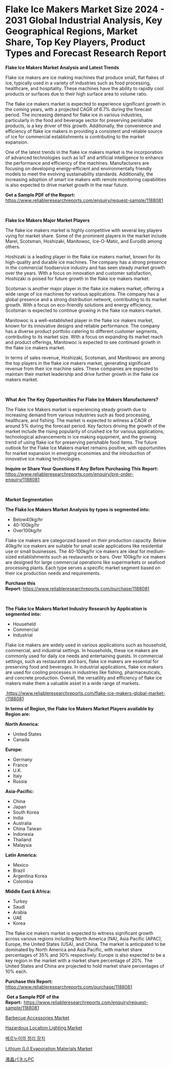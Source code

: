 <p><h1>Flake Ice Makers Market Size 2024 - 2031 Global Industrial Analysis, Key Geographical Regions, Market Share, Top Key Players, Product Types and Forecast Research Report</h1></p><p><strong>Flake Ice Makers Market Analysis and Latest Trends</strong></p>
<p><p>Flake ice makers are ice making machines that produce small, flat flakes of ice, typically used in a variety of industries such as food processing, healthcare, and hospitality. These machines have the ability to rapidly cool products or surfaces due to their high surface area to volume ratio.</p><p>The flake ice makers market is expected to experience significant growth in the coming years, with a projected CAGR of 6.7% during the forecast period. The increasing demand for flake ice in various industries, particularly in the food and beverage sector for preserving perishable products, is a key driver of this growth. Additionally, the convenience and efficiency of flake ice makers in providing a consistent and reliable source of ice for commercial establishments is contributing to the market expansion.</p><p>One of the latest trends in the flake ice makers market is the incorporation of advanced technologies such as IoT and artificial intelligence to enhance the performance and efficiency of the machines. Manufacturers are focusing on developing energy-efficient and environmentally friendly models to meet the evolving sustainability standards. Additionally, the increasing adoption of smart ice makers with remote monitoring capabilities is also expected to drive market growth in the near future.</p></p>
<p><strong>Get a Sample PDF of the Report:&nbsp;</strong> <a href="https://www.reliableresearchreports.com/enquiry/request-sample/1188081">https://www.reliableresearchreports.com/enquiry/request-sample/1188081</a></p>
<p>&nbsp;</p>
<p><strong>Flake Ice Makers Major Market Players</strong></p>
<p><p>The flake ice makers market is highly competitive with several key players vying for market share. Some of the prominent players in the market include Marel, Scotsman, Hoshizaki, Manitowoc, Ice-O-Matic, and Eurodib among others. </p><p>Hoshizaki is a leading player in the flake ice makers market, known for its high-quality and durable ice machines. The company has a strong presence in the commercial foodservice industry and has seen steady market growth over the years. With a focus on innovation and customer satisfaction, Hoshizaki is poised for future growth in the flake ice makers market.</p><p>Scotsman is another major player in the flake ice makers market, offering a wide range of ice machines for various applications. The company has a global presence and a strong distribution network, contributing to its market growth. With a focus on eco-friendly solutions and energy efficiency, Scotsman is expected to continue growing in the flake ice makers market.</p><p>Manitowoc is a well-established player in the flake ice makers market, known for its innovative designs and reliable performance. The company has a diverse product portfolio catering to different customer segments, contributing to its market size. With a focus on expanding its market reach and product offerings, Manitowoc is expected to see continued growth in the flake ice makers market.</p><p>In terms of sales revenue, Hoshizaki, Scotsman, and Manitowoc are among the top players in the flake ice makers market, generating significant revenue from their ice machine sales. These companies are expected to maintain their market leadership and drive further growth in the flake ice makers market.</p></p>
<p>&nbsp;</p>
<p><strong>What Are The Key Opportunities For Flake Ice Makers Manufacturers?</strong></p>
<p><p>The Flake Ice Makers market is experiencing steady growth due to increasing demand from various industries such as food processing, healthcare, and fishing. The market is expected to witness a CAGR of around 5% during the forecast period. Key factors driving the growth of the market include the rising popularity of crushed ice for various applications, technological advancements in ice making equipment, and the growing trend of using flake ice for preserving perishable food items. The future outlook for the Flake Ice Makers market remains positive, with opportunities for market expansion in emerging economies and the introduction of innovative ice making technologies.</p></p>
<p><strong>Inquire or Share Your Questions If Any Before Purchasing This Report:</strong> <a href="https://www.reliableresearchreports.com/enquiry/pre-order-enquiry/1188081">https://www.reliableresearchreports.com/enquiry/pre-order-enquiry/1188081</a></p>
<p>&nbsp;</p>
<p><strong>Market Segmentation</strong></p>
<p><strong>The Flake Ice Makers Market Analysis by types is segmented into:</strong></p>
<p><ul><li>Below40kg/hr</li><li>40-100kg/hr</li><li>Over100kg/hr</li></ul></p>
<p><p>Flake ice makers are categorized based on their production capacity. Below 40kg/hr ice makers are suitable for small scale applications like residential use or small businesses. The 40-100kg/hr ice makers are ideal for medium-sized establishments such as restaurants or bars. Over 100kg/hr ice makers are designed for large commercial operations like supermarkets or seafood processing plants. Each type serves a specific market segment based on their ice production needs and requirements.</p></p>
<p><strong>Purchase this Report:&nbsp;</strong><a href="https://www.reliableresearchreports.com/purchase/1188081">https://www.reliableresearchreports.com/purchase/1188081</a></p>
<p>&nbsp;</p>
<p><strong>The Flake Ice Makers Market Industry Research by Application is segmented into:</strong></p>
<p><ul><li>Househeld</li><li>Commercial</li><li>Industrial</li></ul></p>
<p><p>Flake ice makers are widely used in various applications such as household, commercial, and industrial settings. In households, these ice makers are commonly used for daily ice needs and entertaining guests. In commercial settings, such as restaurants and bars, flake ice makers are essential for preserving food and beverages. In industrial applications, flake ice makers are used for cooling processes in industries like fishing, pharmaceuticals, and concrete production. Overall, the versatility and efficiency of flake ice makers make them a valuable asset in a wide range of markets.</p></p>
<p><a href="https://www.reliableresearchreports.com/flake-ice-makers-global-market-r1188081">&nbsp;https://www.reliableresearchreports.com/flake-ice-makers-global-market-r1188081</a></p>
<p><strong>In terms of Region, the Flake Ice Makers Market Players available by Region are:</strong></p>
<p>
    <p> <strong> North America: </strong>
        <ul>
            <li>United States</li>
            <li>Canada</li>
        </ul>
        </p> 
    <p> <strong> Europe: </strong>
        <ul>
            <li>Germany</li>
            <li>France</li>
            <li>U.K.</li>
            <li>Italy</li>
            <li>Russia</li>
        </ul>
        </p> 
    <p> <strong> Asia-Pacific: </strong>
        <ul>
            <li>China</li>
            <li>Japan</li>
            <li>South Korea</li>
            <li>India</li>
            <li>Australia</li>
            <li>China Taiwan</li>
            <li>Indonesia</li>
            <li>Thailand</li>
            <li>Malaysia</li>
        </ul>
        </p> 
    <p> <strong> Latin America: </strong>
        <ul>
            <li>Mexico</li>
            <li>Brazil</li>
            <li>Argentina Korea</li>
            <li>Colombia</li>
        </ul>
        </p> 
    <p> <strong> Middle East & Africa: </strong>
        <ul>
            <li>Turkey</li>
            <li>Saudi</li>
            <li>Arabia</li>
            <li>UAE</li>
            <li>Korea</li>
        </ul>
    </p>
    </p>
<p><p>The flake ice makers market is expected to witness significant growth across various regions including North America (NA), Asia Pacific (APAC), Europe, the United States (USA), and China. The market is anticipated to be dominated by North America and Asia Pacific, with market share percentages of 35% and 30% respectively. Europe is also expected to be a key region in the market with a market share percentage of 20%. The United States and China are projected to hold market share percentages of 10% each.</p></p>
<p><strong>Purchase this Report: </strong><a href="https://www.reliableresearchreports.com/purchase/1188081">https://www.reliableresearchreports.com/purchase/1188081</a></p>
<p>&nbsp;<strong>Get a Sample PDF of the Report:&nbsp;&nbsp;</strong><a href="https://www.reliableresearchreports.com/enquiry/request-sample/1188081">https://www.reliableresearchreports.com/enquiry/request-sample/1188081</a></p>
<p><strong></strong></p>
<p><p><a href="https://github.com/wusalecollins540tpqoz/Market-Research-Report-List-2/blob/main/barbecue-accessories-market.md">Barbecue Accessories Market</a></p><p><a href="https://github.com/pjcfca/Market-Research-Report-List-2/blob/main/hazardous-location-lighting-market.md">Hazardous Location Lighting Market</a></p><p><a href="https://github.com/darrellockm3ytan895656/Market-Research-Report-List-1/blob/main/722877532405.md">베르누이의 정리 장치</a></p><p><a href="https://www.linkedin.com/pulse/lithium-li-evaporation-materials-market-analysis-examines-its-94qhf?trackingId=Xt8kuWTrjZRnzk%2BmJ24vYA%3D%3D">Lithium (Li) Evaporation Materials Market</a></p><p><a href="https://github.com/mreklxf44233/Market-Research-Report-List-1/blob/main/121459243217.md">液晶パネルPC</a></p></p>